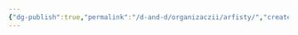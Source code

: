 ```yaml
---
{"dg-publish":true,"permalink":"/d-and-d/organizaczii/arfisty/","created":"2023-12-25T20:10:26.618+04:00","updated":"2023-12-26T15:54:13.092+04:00"}
---
```


